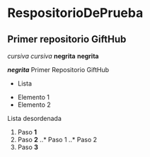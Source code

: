 # RespositorioDePrueba
## Primer repositorio GiftHub
*cursiva*  _cursiva_
**negrita**  __negrita__

**_negrita_**
Primer Repositorio GiftHub

* Lista

+ Elemento 1
+ Elemento 2

Lista desordenada 
1. Paso **1**
2. Paso **2**
..* Paso 1
..* Paso 2
3. Paso **3**


